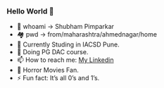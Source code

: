 ### Hello World 🤖

<!--
**ShubhamPimparkar/ShubhamPimparkar** is a ✨ _special_ ✨ repository because its `README.md` (this file) appears on your GitHub profile.

Here are some ideas to get you started:
-->
- 👾 whoami -> Shubham Pimparkar
- 🏘 pwd -> from/maharashtra/ahmednagar/home 
- 🏫 Currently Studing in IACSD Pune.
- 🧠 Doing PG DAC course.
- 📫 How to reach me: [My Linkedin](https://www.linkedin.com/in/shubham-pimparkar11/)
- 👻 Horror Movies Fan.
- ⚡ Fun fact: It’s all 0’s and 1’s.

